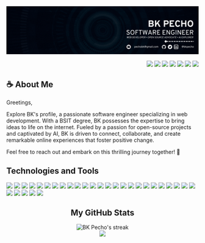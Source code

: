 <img src="./assets/banner.gif" />

<p align=right>
  <a href="https://linkedin.com/in/bkpecho" target="blank"
    ><img
      src="https://img.shields.io/badge/LinkedIn-0077B5?style=flat&logo=linkedin&logoColor=3aaded&color=black"
  /></a>
  <a href="https://www.twitter.com/bkpecho" target="blank"
    ><img
      src="https://img.shields.io/badge/Twitter-1DA1F2?style=flat&logo=twitter&logoColor=3aaded&color=black"
  /></a>
  <a href="https://poly.me/bkpecho" target="blank"
    ><img
      src="https://img.shields.io/badge/Polywork-543DE0?style=flat&logo=polywork&logoColor=3aaded&color=black"
  /></a>
  <a href="https://www.codewars.com/users/bkpecho" target="blank"
    ><img
      src="https://img.shields.io/badge/Codewars-B1361E?style=flat&logo=Codewars&logoColor=3aaded&color=black"
  /></a>
  <a href="https://leetcode.com/bkpecho/" target="blank"
    ><img
      src="https://img.shields.io/badge/-LeetCode-FFA116?style=flat&logo=LeetCode&logoColor=3aaded&color=black"
  /></a>
  <a href="https://www.frontendmentor.io/profile/bkpecho" target="blank"
    ><img
      src="https://img.shields.io/static/v1?label=&labelColor=black&message=Frontend Mentor&color=black&style=flat&logo=frontend mentor&logoColor=3aaded"
  /></a>
  <a href="mailto:pechobk@gmail.com" target="blank"
    ><img
      src="https://img.shields.io/badge/Let's Talk-D14836?style=flat&logo=gmail&logoColor=3aaded&color=black"
  /></a>
</p>
<h2>☕ About Me</h2>
<p>
Greetings,

Explore BK's profile, a passionate software engineer specializing in web development. With a BSIT degree, BK possesses the expertise to bring ideas to life on the internet. Fueled by a passion for open-source projects and captivated by AI, BK is driven to connect, collaborate, and create remarkable online experiences that foster positive change.

Feel free to reach out and embark on this thrilling journey together! 💎
</p>

<h2>Technologies and Tools</h2>
<p>
   <img
    src="https://img.shields.io/badge/HTML5-E34F26?style=flat&logo=html5&logoColor=white"
  />
  <img
    src="https://img.shields.io/badge/CSS3-1572B6?style=flat&logo=css3&logoColor=white"
  />
  <img
    src="https://img.shields.io/badge/SASS-CC6699?style=flat&logo=sass&logoColor=white"
  />
  <img
    src="https://img.shields.io/badge/JavaScript-323330?style=flat&logo=javascript&logoColor=F7DF1E"
  />
  <img
    src="https://img.shields.io/badge/MongoDB-4EA94B?style=flat&logo=mongodb&logoColor=white"
  />
  <img
    src="https://img.shields.io/badge/Express.js-000000?style=flat&logo=express&logoColor=white"
  />
  <img
    src="https://img.shields.io/badge/React-20232A?style=flat&logo=react&logoColor=61DAFB"
  />
  <img
    src="https://img.shields.io/badge/React_Native-20232A?style=flat&logo=react&logoColor=61DAFB"
  />
  <img
    src="https://img.shields.io/badge/Node.js-339933?style=flat&logo=nodedotjs&logoColor=white"
  />
  <img
    src="https://img.shields.io/badge/Vue.js-35495E?style=flat&logo=vuedotjs&logoColor=4FC08D"
  />
  <img
    src="https://img.shields.io/badge/Firebase-ffca28?style=flat&logo=firebase&logoColor=black"
  />
  <img
    src="https://img.shields.io/badge/Supabase-181818?style=flat&logo=supabase&logoColor=white"
  />
  <img
    src="https://custom-icon-badges.demolab.com/static/v1?label=&labelColor=f89820&message=Java&color=f89820&logoColor=white&style=flat&logo=java"
  />
  <img
    src="https://img.shields.io/badge/MySQL-005C84?style=flat&logo=mysql&logoColor=white"
  />
  <img
    src="https://img.shields.io/badge/SQLite-07405E?style=flat&logo=sqlite&logoColor=white"
  />
  <img
    src="https://img.shields.io/badge/XAMPP-F37623?style=flat&logo=xampp&logoColor=white"
  />
  <img
    src="https://img.shields.io/badge/Android_Studio-3DDC84?style=flat&logo=android-studio&logoColor=white"
  />
  <img
    src="https://img.shields.io/badge/Apache%20Netbeans-1B6AC6?style=flat&logo=apache%20netbeans%20IDE&logoColor=white"
  />
  <img
    src="https://img.shields.io/badge/Eclipse-2C2255?style=flat&logo=eclipse&logoColor=white"
  />
  <img
    src="https://img.shields.io/badge/VS Code-0078D4?style=flat&logo=visual%20studio%20code&logoColor=white"
  />
  <img
    src="https://img.shields.io/badge/Netlify-00C7B7?style=flat&logo=netlify&logoColor=white"
  />
  <img
    src="https://img.shields.io/badge/Vercel-000000?style=flat&logo=vercel&logoColor=white"
  />
  <img
    src="https://img.shields.io/badge/Postman-FF6C37?style=flat&logo=Postman&logoColor=white"
  />
  <img
    src="https://img.shields.io/badge/Insomnia-4000BF?style=flat&logo=Insomnia&logoColor=white"
  />
  <img
    src="https://img.shields.io/badge/Git-E44C30?style=flat&logo=git&logoColor=white"
  />
  <img
    src="https://img.shields.io/badge/GitHub-100000?style=flat&logo=github&logoColor=white"
  />
  <img
    src="https://img.shields.io/badge/GitHub%20Pages-222222?style=flat&logo=GitHub%20Pages&logoColor=white"
  />
  <img
    src="https://img.shields.io/badge/Markdown-000000?style=flat&logo=markdown&logoColor=white"
  />
  <img
    src="https://img.shields.io/badge/Linux-FCC624?style=flat&logo=linux&logoColor=black"
  />
  <img
    src="https://img.shields.io/badge/Pop!_OS-48B9C7?style=flat&logo=Pop!_OS&logoColor=white"
  />
</p>

<h2 align=center>My GitHub Stats</h2>
<p align=center>
    <img
      title="🔥 Get streak stats for your profile at git.io/streak-stats"
      alt="BK Pecho's streak"
      src="https://streak-stats.demolab.com/?user=bkpecho&theme=react&background=black&currStreakNum=white&currStreakLabel=white&fire=3aaded&ring=3aaded&sideNums=3aaded&sideLabels=white&dates=3aaded&hide_border=true"
    />
  <br />
  <a href="https://committers.top/philippines">
    <img
      src="https://img.shields.io/static/v1?label=MOST ACTIVE GITHUB USERS IN PH&labelColor=black&message=Top 1%&color=black&style=for-the-badge&logo=github&logoColor=3aaded"
    />
  </a>
</p>
